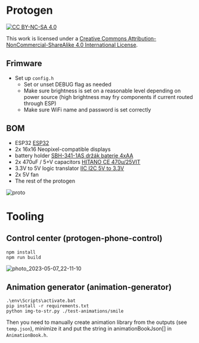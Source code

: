 # Protogen

[![CC BY-NC-SA 4.0][cc-by-nc-sa-shield]][cc-by-nc-sa]

This work is licensed under a
[Creative Commons Attribution-NonCommercial-ShareAlike 4.0 International License][cc-by-nc-sa]. 

[cc-by-nc-sa]: http://creativecommons.org/licenses/by-nc-sa/4.0/
[cc-by-nc-sa-image]: https://licensebuttons.net/l/by-nc-sa/4.0/88x31.png
[cc-by-nc-sa-shield]: https://img.shields.io/badge/License-CC%20BY--NC--SA%204.0-lightgrey.svg


## Frimware

- Set up `config.h`
  - Set or unset DEBUG flag as needed
  - Make sure brightness is set on a reasonable level depending on power source (high brightness may fry components if current routed through ESP)
  - Make sure WiFi name and password is set correctly

## BOM

- ESP32 [ESP32](https://dratek.cz/arduino/1581-esp-32s-esp32-esp8266-development-board-2.4ghz-dual-mode-wifi-bluetooth-antenna-module.html)
- 2x 16x16 Neopixel-compatible displays
- battery holder [SBH-341-1AS držák baterie 4xAA](https://www.gme.cz/v/1506924/sbh-341-1as-drzak-baterie-4xaa)
- 2x 470uF / 5+V capacitors [HITANO CE 470u/25VIT](https://www.gme.cz/v/1485865/hitano-ce-470u-25vit-hit-exr-10x16-rm5-bulk-elektrolyticky-kondenzator)
- 3.3V to 5V logic translator [IIC I2C 5V to 3.3V](https://dratek.cz/arduino/1481-iic-i2c-5v-na-3.3v-obousmerny-prevodnik-logicke-urovne.html)
- 2x 5V fan
- The rest of the protogen

![proto](https://user-images.githubusercontent.com/8028882/236701038-a80ce5f3-3012-4528-be68-1b71acf7782d.gif)

# Tooling

## Control center (protogen-phone-control)
    npm install
    npm run build
    
![photo_2023-05-07_22-11-10](https://user-images.githubusercontent.com/8028882/236700550-8f14f148-c867-41c7-8a31-d43c892e0fd3.jpg)

## Animation generator (animation-generator)
    .\env\Scripts\activate.bat
    pip install -r requirements.txt
    python img-to-str.py ./test-animations/smile
    
Then you need to manually create animation library from the outputs (see `temp.json`), minimize it and put the string in animationBookJson[] in `AnimationBook.h`. 
